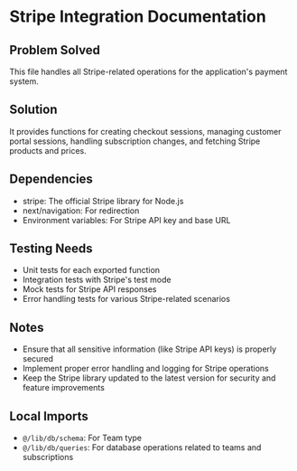 # Stripe Integration Documentation

## Problem Solved
This file handles all Stripe-related operations for the application's payment system.

## Solution
It provides functions for creating checkout sessions, managing customer portal sessions, handling subscription changes, and fetching Stripe products and prices.

## Dependencies
- stripe: The official Stripe library for Node.js
- next/navigation: For redirection
- Environment variables: For Stripe API key and base URL

## Testing Needs
- Unit tests for each exported function
- Integration tests with Stripe's test mode
- Mock tests for Stripe API responses
- Error handling tests for various Stripe-related scenarios

## Notes
- Ensure that all sensitive information (like Stripe API keys) is properly secured
- Implement proper error handling and logging for Stripe operations
- Keep the Stripe library updated to the latest version for security and feature improvements

## Local Imports
- `@/lib/db/schema`: For Team type
- `@/lib/db/queries`: For database operations related to teams and subscriptions